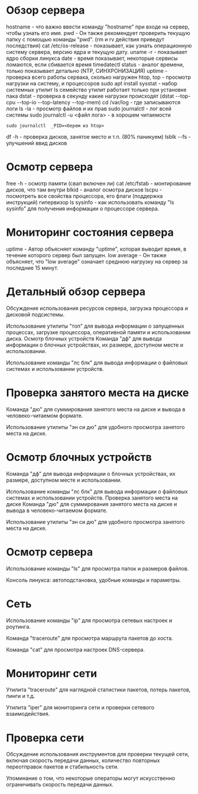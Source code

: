 # Обзор сервера
hostname - что важно ввести команду "hostname" при входе на сервер, чтобы узнать его имя.
pwd - Он также рекомендует проверить текущую папку с помощью команды "pwd". (rm и rv действия приведут последствия)
cat /etc/os-release - показывает, как узнать операционную систему сервера, версию ядра и текущую дату.
uname -r - показывает ядро сборки линукса
date - время показывает, некоторые сервисы ломаются, если сбивается время
timedatectl status - аналог времени, только показывает детально (NTP, СИНХРОНИЗАЦИЯ)
uptime - проверка всего работы сервака, сколько нагружен
htop, top - просмотр нагрузки на систему, и процессоров
sudo apt install sysstat  - набор системных утилит 
ls семейство утилит работает только при установке пака
dstat - проверка в секунду какие нагрузки происходят (dstat --top-cpu --top-io --top-latency --top-mem)
cd /var/log - где записываются логи
ls -la - просмотр файлов и их прав
sudo journalctl - лог всей системы 
sudo journalctl  -u <файл лога> - в хорошем читаемости
```
sudo journalctl  _PID=<берем из htop>
```
df -h - проверка дисков, занятое место и т.п. (80% паникуем)
lsblk --fs - улучшений ввид дисков


# Осмотр сервера
free -h   - осмотр памяти (свап включен ли)
cat /etc/fstab - монтирование дисков, что там внутри
blkid - аналог осмотра дисков
lscpu - посмотреть все свойства процессора, его флаги (поддержка инструкций) гипервизор
ls sysinfo - как использовать команду "ls sysinfo" для получения информации о процессоре сервера.

# Мониторинг состояния сервера
uptime - Автор объясняет команду "uptime", которая выводит время, в течение которого сервер был запущен.
low average - Он также объясняет, что "low average" означает среднюю нагрузку на сервер за последние 15 минут.

# Детальный обзор сервера
Обсуждение использования ресурсов сервера, загрузка процессора и дисковой подсистемы.

Использование утилиты "топ" для вывода информации о запущенных процессах, загрузке процессора, оперативной памяти и использовании диска.
					Осмотр блочных устройств
Команда "дф" для вывода информации о блочных устройствах, их размере, доступном месте и использовании.

Использование команды "лс блк" для вывода информации о файловых системах и использовании устройств.
# Проверка занятого места на диске
Команда "дю" для суммирования занятого места на диске и вывода в человеко-читаемом формате.

Использование утилиты "эн си дю" для удобного просмотра занятого места на диске.
  
# Осмотр блочных устройств
Команда "дф" для вывода информации о блочных устройствах, их размере, доступном месте и использовании.

Использование команды "лс блк" для вывода информации о файловых системах и использовании устройств.
					Проверка занятого места на диске
Команда "дю" для суммирования занятого места на диске и вывода в человеко-читаемом формате.

Использование утилиты "эн си дю" для удобного просмотра занятого места на диске.
# Осмотр сервера
Использование команды "ls" для просмотра папок и размеров файлов.

Консоль линукса: автоподстановка, удобные команды и параметры.

# Сеть

Использование команды "ip" для просмотра сетевых настроек и роутинга.

Команда "traceroute" для просмотра маршрута пакетов до хоста.

Команда "cat" для просмотра настроек DNS-сервера.

# Мониторинг сети

Утилита "traceroute" для наглядной статистики пакетов, потерь пакетов, пинги и т.д.

Утилита "iper" для мониторинга сети и проверки сетевого взаимодействия.
# Проверка сети

Обсуждение использования инструментов для проверки текущей сети, включая скорость передачи данных, количество повторных переотправок пакетов и стабильность сети.

Упоминание о том, что некоторые операторы могут искусственно ограничивать скорость передачи данных.